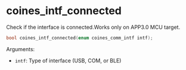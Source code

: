 # coines_intf_connected
Check if the interface is connected.Works only on APP3.0 MCU target.

```C
bool coines_intf_connected(enum coines_comm_intf intf);
```

Arguments:

- `intf`: Type of interface (USB, COM, or BLE)